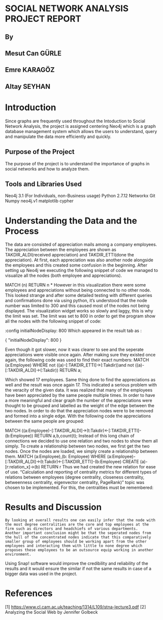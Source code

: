 
# SOCIAL NETWORK ANALYSIS PROJECT REPORT
## By
## Mesut Can GÜRLE
## Emre KARAGÖZ
## Altay SEYHAN



# Introduction 	

Since graphs are frequently used throughout the Intoduction to Social Network Analysis, the project is assigned centering Neo4j which is a graph database management system which allows the users to understand, query and manipulate the data more efficiently and quickly.

## Purpose of the Project

The purpose of the project is to understand the importance of graphs in social networks and how to analyze them.

## Tools and Libraries Used 

Neo4j 3.1 (For Individuals, non-Business usage)
Python 2.7.12
Networkx
Git
Numpy
neo4j.v1 
matplotlib
cypher

# Understanding the Data and the Process

The data are consisted of appreciation mails among a company employees. The appreciation between the employees are shown as TAKDIR_ALDI(received appreciation) and TAKDIR_ETTI(done the appreciation). 
At first, each appreciation was also another node alongside the employees and this created some confusion in the beginning. 
After setting up Neo4j we executing the following snippet of code we managed to visualize all the nodes (both employee and appreciations). 

MATCH (n) RETURN n *
However in this visualization there were some employees and appreciations without being connected to no other node. This looked strange and after some detailed testing with different queries and confirmations done via using python, it’s understood that the node number was limited to 300 and this caused most of the nodes not being displayed. The visualization widget works so slowly and laggy, this is why the limit was set. The limit was set to 800 in order to get the program show all the nodes with the following snippet of code: 

:config initialNodeDisplay: 800
Which appeared in the result tab as : 

{ 
"initialNodeDisplay": 800 
} 

Even though it got slower, now it was clearer to see and the seperate appreciations were visible once again. After making sure they existed once again, the following code was used to find their exact numbers:
 MATCH (a:Employee) WHERE not ((a)-[:TAKDIR_ETTI]->(:Takdir))and not ((a)-[:TAKDIR_ALDI]->(:Takdir)) RETURN a; 

Which showed 17 employees. Same thing done to find the appreciations as well and the result was once again 17. This indicated a serious problem with the veracity of the given data. 
It was realized that many of the employees have been appreciated by the same people multiple times. In order to have a more meaningful and clear graph the number of the appreciations were thought to be grouped and labelled as the weight of the edge between the two nodes. In order to do that the appreciation nodes were to be removed and formed into a single edge. 
With the following code the appreciations between the same people are grouped: 

MATCH ((a:Employee)-[:TAKDIR_ALDI]->(t:Takdir)<-[:TAKDIR_ETTI]-(b:Employee)) RETURN a,b,count(t);
	Instead of this long chain of connections we decided to use one relation and two nodes to show them all simply. To create a relationship between two nodes, we first get the two nodes. Once the nodes are loaded, we simply create a relationship between them.
MATCH (a:Employee),(b: Employee)
WHERE (a:Employee)-[:TAKDIR_ALDI]->(t:Takdir)<-[:TAKDIR_ETTI]-(b:Employee)
CREATE (a)-[r:relation_x]->(b)
RETURN r
	Thus we had created the new relation for ease of use.
“Calculation and reporting of centrality metrics for different types of relations between employees (degree centrality, closeness centrality, betweenness centrality, eigenvector centrality, PageRank)” topic was chosen to be implemented.
For this, the centralities must be remembered:

# Results and Discussion

	By looking at overall results one can easily infer that the node with the most degree centralities are the core and top employees at the firm such as directors and headchiefs of various departments.
	Another important conclusion might be that the seperated nodes from the hull of the concentrated nodes indicate that this comparatively smaller group of employees should be working apart from the other employees and interacting them with little to none degree which proposes these employees to be an outsource equip working in another environment.
Using Snap! software would improve the credibility and reliability of the results and it would ensure the similar if not the same results in case of a bigger data was used in the project.

# References 
[1] https://www.cl.cam.ac.uk/teaching/1314/L109/stna-lecture3.pdf
[2] Analyzing the Social Web by Jennifer Golbeck